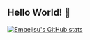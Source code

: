 ## Hello World! 👋
[![Embejisu's GitHub stats](https://github-readme-stats.vercel.app/api?username=Embejisu)](https://github.com/anuraghazra/github-readme-stats)
